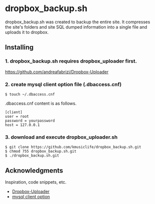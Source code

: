 # dropbox_backup.sh

dropbox_backup.sh was created to backup the entire site. It compresses the site's folders and site SQL dumped information into a single file and uploads it to dropbox.

## Installing

### 1. dropbox_backup.sh requires dropbox_uploader first.
https://github.com/andreafabrizi/Dropbox-Uploader

### 2. create mysql client option file (.dbaccess.cnf)
```
$ touch ~/.dbaccess.cnf
```
.dbaccess.cnf content is as follows.
```
[client]
user = root
password = yourpassword
host = 127.0.0.1
```

### 3. download and execute dropbox_uploader.sh
```
$ git clone https://github.com/kmusiclife/dropbox_backup.sh.git
$ chmod 755 dropbox_backup.sh.git
$ ./dropbox_backup.sh.git
```
## Acknowledgments

Inspiration, code snippets, etc.
* [Dropbox-Uploader](https://github.com/andreafabrizi/Dropbox-Uploader)
* [mysql client option](https://dev.mysql.com/doc/refman/8.0/en/mysql-command-options.html)